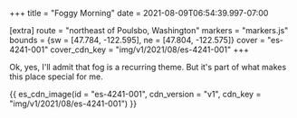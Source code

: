 +++
title = "Foggy Morning"
date = 2021-08-09T06:54:39.997-07:00

[extra]
route = "northeast of Poulsbo, Washington"
markers = "markers.js"
bounds = {sw = [47.784, -122.595], ne = [47.804, -122.575]}
cover = "es-4241-001"
cover_cdn_key = "img/v1/2021/08/es-4241-001"
+++

Ok, yes, I'll admit that fog is a recurring theme. But it's part of what makes this place special for me.

<!-- more -->

{{ es_cdn_image(id = "es-4241-001", cdn_version = "v1", cdn_key = "img/v1/2021/08/es-4241-001") }}
